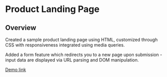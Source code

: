 # Product Landing Page

## Overview
Created a sample product landing page using HTML, customized through CSS with responsiveness integrated using media queries.

Added a form feature which redirects you to a new page upon submission - input data are displayed via URL parsing and DOM manipulation.

[Demo link](https://aaroncferrer.github.io/sample-landing-page/)
